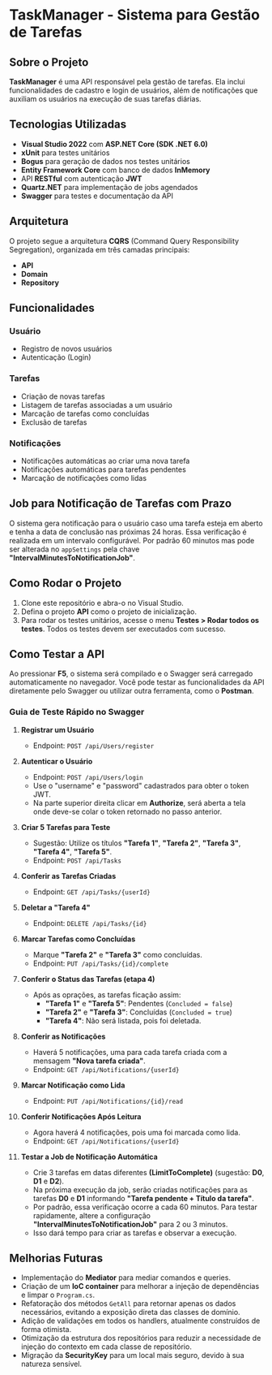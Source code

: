 # TaskManager - Sistema para Gestão de Tarefas

## Sobre o Projeto
**TaskManager** é uma API responsável pela gestão de tarefas. Ela inclui funcionalidades de cadastro e login de usuários, além de notificações que auxiliam os usuários na execução de suas tarefas diárias.

## Tecnologias Utilizadas
- **Visual Studio 2022** com **ASP.NET Core (SDK .NET 6.0)**
- **xUnit** para testes unitários
- **Bogus** para geração de dados nos testes unitários
- **Entity Framework Core** com banco de dados **InMemory**
- API **RESTful** com autenticação **JWT**
- **Quartz.NET** para implementação de jobs agendados
- **Swagger** para testes e documentação da API

## Arquitetura
O projeto segue a arquitetura **CQRS** (Command Query Responsibility Segregation), organizada em três camadas principais:
- **API**
- **Domain**
- **Repository**

## Funcionalidades

### Usuário
- Registro de novos usuários
- Autenticação (Login)

### Tarefas
- Criação de novas tarefas
- Listagem de tarefas associadas a um usuário
- Marcação de tarefas como concluídas
- Exclusão de tarefas

### Notificações
- Notificações automáticas ao criar uma nova tarefa
- Notificações automáticas para tarefas pendentes
- Marcação de notificações como lidas

## Job para Notificação de Tarefas com Prazo
O sistema gera notificação para o usuário caso uma tarefa esteja em aberto e tenha a data de conclusão nas próximas 24 horas. Essa verificação é realizada em um intervalo configurável. Por padrão 60 minutos mas pode ser alterada no `appSettings` pela chave **"IntervalMinutesToNotificationJob"**.

## Como Rodar o Projeto
1. Clone este repositório e abra-o no Visual Studio.
2. Defina o projeto **API** como o projeto de inicialização.
3. Para rodar os testes unitários, acesse o menu **Testes > Rodar todos os testes**. Todos os testes devem ser executados com sucesso.

## Como Testar a API
Ao pressionar **F5**, o sistema será compilado e o Swagger será carregado automaticamente no navegador. Você pode testar as funcionalidades da API diretamente pelo Swagger ou utilizar outra ferramenta, como o **Postman**.

### Guia de Teste Rápido no Swagger

1. **Registrar um Usuário**
   - Endpoint: `POST /api/Users/register`

2. **Autenticar o Usuário**
   - Endpoint: `POST /api/Users/login`
   - Use o "username" e "password" cadastrados para obter o token JWT.
   - Na parte superior direita clicar em **Authorize**, será aberta a tela onde deve-se colar o token retornado no passo anterior. 

3. **Criar 5 Tarefas para Teste**
   - Sugestão: Utilize os títulos **"Tarefa 1"**, **"Tarefa 2"**, **"Tarefa 3"**, **"Tarefa 4"**, **"Tarefa 5"**.
   - Endpoint: `POST /api/Tasks`

4. **Conferir as Tarefas Criadas**
   - Endpoint: `GET /api/Tasks/{userId}`

5. **Deletar a "Tarefa 4"**
   - Endpoint: `DELETE /api/Tasks/{id}`

6. **Marcar Tarefas como Concluídas**
   - Marque **"Tarefa 2"** e **"Tarefa 3"** como concluídas.
   - Endpoint: `PUT /api/Tasks/{id}/complete`

7. **Conferir o Status das Tarefas (etapa 4)**
   - Após as oprações, as tarefas ficação assim:
     - **"Tarefa 1"** e **"Tarefa 5"**: Pendentes (`Concluded = false`)
     - **"Tarefa 2"** e **"Tarefa 3"**: Concluídas (`Concluded = true`)
     - **"Tarefa 4"**: Não será listada, pois foi deletada.

8. **Conferir as Notificações**
   - Haverá 5 notificações, uma para cada tarefa criada com a mensagem **"Nova tarefa criada"**.
   - Endpoint: `GET /api/Notifications/{userId}`

9. **Marcar Notificação como Lida**
   - Endpoint: `PUT /api/Notifications/{id}/read`

10. **Conferir Notificações Após Leitura**
    - Agora haverá 4 notificações, pois uma foi marcada como lida.
    - Endpoint: `GET /api/Notifications/{userId}`

11. **Testar a Job de Notificação Automática**
    - Crie 3 tarefas em datas diferentes **(LimitToComplete)** (sugestão: **D0**, **D1** e **D2**).
    - Na próxima execução da job, serão criadas notificações para as tarefas **D0** e **D1** informando **"Tarefa pendente + Título da tarefa"**.
    - Por padrão, essa verificação ocorre a cada 60 minutos. Para testar rapidamente, altere a configuração **"IntervalMinutesToNotificationJob"** para 2 ou 3 minutos.
    - Isso dará tempo para criar as tarefas e observar a execução.

## Melhorias Futuras
- Implementação do **Mediator** para mediar comandos e queries.
- Criação de um **IoC container** para melhorar a injeção de dependências e limpar o `Program.cs`.
- Refatoração dos métodos `GetAll` para retornar apenas os dados necessários, evitando a exposição direta das classes de domínio.
- Adição de validações em todos os handlers, atualmente construídos de forma otimista.
- Otimização da estrutura dos repositórios para reduzir a necessidade de injeção do contexto em cada classe de repositório.
- Migração da **SecurityKey** para um local mais seguro, devido à sua natureza sensível.
